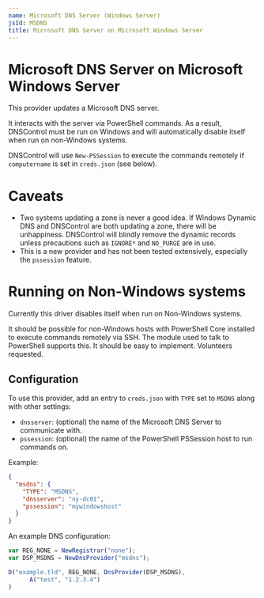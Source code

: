 ```yaml
---
name: Microsoft DNS Server (Windows Server)
jsId: MSDNS
title: Microsoft DNS Server on Microsoft Windows Server
---
```


# Microsoft DNS Server on Microsoft Windows Server

This provider updates a Microsoft DNS server.

It interacts with the server via PowerShell commands. As a result, DNSControl
must be run on Windows and will automatically disable itself when run on
non-Windows systems.

DNSControl will use `New-PSSession` to execute the commands remotely if
`computername` is set in `creds.json` (see below).

# Caveats

* Two systems updating a zone is never a good idea. If Windows Dynamic
  DNS and DNSControl are both updating a zone, there will be
  unhappiness.  DNSControl will blindly remove the dynamic records
  unless precautions such as `IGNORE*` and `NO_PURGE` are in use.
* This is a new provider and has not been tested extensively,
  especially the `pssession` feature.

# Running on Non-Windows systems

Currently this driver disables itself when run on Non-Windows systems.

It should be possible for non-Windows hosts with PowerShell Core installed to
execute commands remotely via SSH. The module used to talk to PowerShell
supports this. It should be easy to implement. Volunteers requested.

## Configuration

To use this provider, add an entry to `creds.json` with `TYPE` set to `MSDNS`
along with other settings:

* `dnsserver`: (optional) the name of the Microsoft DNS Server to communicate with.
* `pssession`: (optional) the name of the PowerShell PSSession host to run commands on.

Example:

```json
{
  "msdns": {
    "TYPE": "MSDNS",
    "dnsserver": "ny-dc01",
    "pssession": "mywindowshost"
  }
}
```

An example DNS configuration:

```javascript
var REG_NONE = NewRegistrar("none");
var DSP_MSDNS = NewDnsProvider("msdns");

D("example.tld", REG_NONE, DnsProvider(DSP_MSDNS),
      A("test", "1.2.3.4")
)
```
